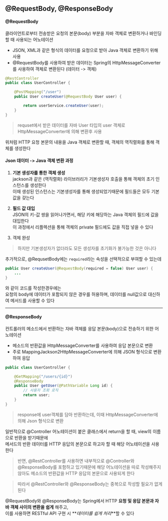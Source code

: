 ## @RequestBody, @ResponseBody

#### @RequestBody

클라이언트로부터 전송받은 요청의 본문(body) 부분을 자바 객체로 변환하거나 바인딩 할 때 사용되는 어노테이션

- JSON, XML과 같은 형식의 데이터를 요청으로 받아 Java 객체로 변환하기 위해 사용
- @RequestBody를 사용하여 받은 데이터는 Spring의 HttpMessageConverter를 사용하여 객체로 변환된다 (데이터 -> 객체)

```java
@RestController
public class UserController {

    @PostMapping("/user")
    public User createUser(@RequestBody User user) {

        return userService.createUser(user);
    }
}
```

> requset에서 받은 데이터를 자바 User 타입의 user 객체로 HttpMessageConverter에 의해 변환후 사용

위처럼 HTTP 요청 본문의 내용을 Java 객체로 변환할 때, 객체의 역직렬화를 통해 객체를 생성한다

#### Json 데이터 -> Java 객체 변환 과정

1. **기본 생성자를 통한 객체 생성**  
   jackson과 같은 (역직렬화) 라이브러리가 기본생성자 호출을 통해 객체의 초기 인스턴스를 생성한다  
   이때 생성된 인스턴스는 기본생성자를 통해 생성되었기때문에 필드들은 모두 기본값을 갖는다

2. **필드 값 대입**  
   JSON의 키-값 쌍을 읽어나가면서, 해당 키에 해당하는 Java 객체의 필드에 값을 대입한다  
   이 과정에서 리플렉션을 통해 객체의 private 필드에도 값을 직접 넣을 수 있다

3. 객체 완성

> 하지만 기본생성자가 없더라도 모든 생성자를 초기화가 불가능한 것은 아니다

추가적으로, @RequsetBody에는 `required`라는 속성을 선택적으로 부여할 수 있는데

```java
public User createUser(@RequestBody(required = false) User user) {
    ...
}
```

와 같이 코드를 작성한경우에는  
요청의 body에 데이터가 포함되지 않은 경우를 허용하며, 데이터를 null값으로 대신하여 메서드를 사용할 수 있다

---

#### @ResponseBody

컨트롤러의 메소드에서 반환하는 자바 객체를 응답 본문(body)으로 전송하기 위한 어노테이션

- 메소드의 반환값을 HttpMessageConverter를 사용하여 응답 본문으로 변환
- 주로 MappingJackson2HttpMessageConverter에 의해 JSON 형식으로 변환하여 응답

```java
public class UserController {

    @GetMapping("/users/{id}")
    @ResponseBody
    public User getUser(@PathVariable Long id) {
        // 사용자 조회 로직
        return user;
    }
}
```

> response에 user객체를 담아 반환하는데, 이때 HttpMessageConverter에 의해 Json 형식으로 변환

일반적으로 @Controller 어노테이션이 붙은 클래스에서 return을 할 때, view의 이름으로 반환을 받기때문에  
메서드의 반환 데이터를 HTTP 응답의 본문으로 하고자 할 때 해당 어노테이션을 사용한다

> 반면, @RestController를 사용하면 내부적으로 @Controller와 @ResponseBody를 포함하고 있기때문에 해당 어노테이션을 따로 작성해주지 않아도 메소드의 반환값을 HTTP 응답의 본문으로 사용되게 한다

> 따라서 @RestController와 @ResponseBody는 중복으로 작성할 필요가 없게된다

@RequestBody와 @ResponseBody는 Spring에서 HTTP **요청 및 응답 본문과 자바 객체 사이의 변환을 쉽게** 해주고,  
이를 사용하면 RESTful API 구현 시 **_데이터를 쉽게 처리_**할 수 있다
